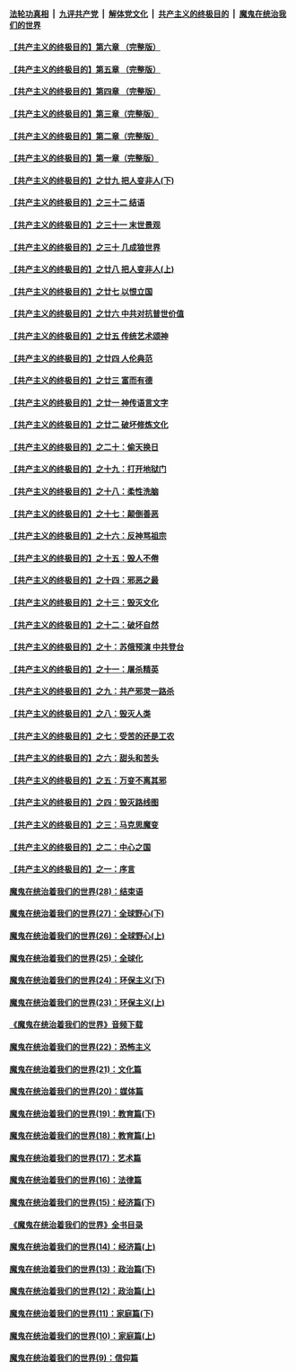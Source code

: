 ####  [法轮功真相](../../../../basic/blob/master/README.md?t=04301001) &nbsp;|&nbsp; [九评共产党](../../../../9ping.md/blob/master/README.md?t=04301001) &nbsp;|&nbsp; [解体党文化](../../../../jtdwh.md/blob/master/README.md?t=04301001)  &nbsp;|&nbsp; [共产主义的终极目的](../../../../gczydzjmd.md/blob/master/README.md?t=04301001) &nbsp;|&nbsp; [魔鬼在统治我们的世界](../../../../mgztzwmdsj.md/blob/master/README.md?t=04301001) 

#### [【共产主义的终极目的】第六章 （完整版）](../pages/nsc422/n11428913.md?t=04301001) 

#### [【共产主义的终极目的】第五章 （完整版）](../pages/nsc422/n11428912.md?t=04301001) 

#### [【共产主义的终极目的】第四章 （完整版）](../pages/nsc422/n11428907.md?t=04301001) 

#### [【共产主义的终极目的】第三章（完整版）](../pages/nsc422/n11428848.md?t=04301001) 

#### [【共产主义的终极目的】第二章（完整版）](../pages/nsc422/n11428831.md?t=04301001) 

#### [【共产主义的终极目的】第一章（完整版）](../pages/nsc422/n11417651.md?t=04301001) 

#### [【共产主义的终极目的】之廿九 把人变非人(下)](../pages/nsc422/n11344140.md?t=04301001) 

#### [【共产主义的终极目的】之三十二 结语](../pages/nsc422/n11360535.md?t=04301001) 

#### [【共产主义的终极目的】之三十一 末世景观](../pages/nsc422/n11351129.md?t=04301001) 

#### [【共产主义的终极目的】之三十 几成狼世界](../pages/nsc422/n11348280.md?t=04301001) 

#### [【共产主义的终极目的】之廿八 把人变非人(上)](../pages/nsc422/n11340492.md?t=04301001) 

#### [【共产主义的终极目的】之廿七 以恨立国](../pages/nsc422/n11336944.md?t=04301001) 

#### [【共产主义的终极目的】之廿六 中共对抗普世价值](../pages/nsc422/n11324785.md?t=04301001) 

#### [【共产主义的终极目的】之廿五 传统艺术颂神](../pages/nsc422/n11296396.md?t=04301001) 

#### [【共产主义的终极目的】之廿四 人伦典范](../pages/nsc422/n11296397.md?t=04301001) 

#### [【共产主义的终极目的】之廿三 富而有德](../pages/nsc422/n11283598.md?t=04301001) 

#### [【共产主义的终极目的】之廿一 神传语言文字](../pages/nsc422/n11263265.md?t=04301001) 

#### [【共产主义的终极目的】之廿二 破坏修炼文化](../pages/nsc422/n11245728.md?t=04301001) 

#### [【共产主义的终极目的】之二十：偷天换日](../pages/nsc422/n11238846.md?t=04301001) 

#### [【共产主义的终极目的】之十九：打开地狱门](../pages/nsc422/n11206376.md?t=04301001) 

#### [【共产主义的终极目的】之十八：柔性洗脑](../pages/nsc422/n11199994.md?t=04301001) 

#### [【共产主义的终极目的】之十七：颠倒善恶](../pages/nsc422/n11179782.md?t=04301001) 

#### [【共产主义的终极目的】之十六：反神骂祖宗](../pages/nsc422/n11166798.md?t=04301001) 

#### [【共产主义的终极目的】之十五：毁人不倦](../pages/nsc422/n11166792.md?t=04301001) 

#### [【共产主义的终极目的】之十四：邪恶之最](../pages/nsc422/n11150249.md?t=04301001) 

#### [【共产主义的终极目的】之十三：毁灭文化](../pages/nsc422/n11135227.md?t=04301001) 

#### [【共产主义的终极目的】之十二：破坏自然](../pages/nsc422/n11135214.md?t=04301001) 

#### [【共产主义的终极目的】之十：苏俄预演 中共登台](../pages/nsc422/n11118424.md?t=04301001) 

#### [【共产主义的终极目的】之十一：屠杀精英](../pages/nsc422/n11118442.md?t=04301001) 

#### [【共产主义的终极目的】之九：共产邪灵一路杀](../pages/nsc422/n11114139.md?t=04301001) 

#### [【共产主义的终极目的】之八：毁灭人类](../pages/nsc422/n11108503.md?t=04301001) 

#### [【共产主义的终极目的】之七：受苦的还是工农](../pages/nsc422/n11101809.md?t=04301001) 

#### [【共产主义的终极目的】之六：甜头和苦头](../pages/nsc422/n11096971.md?t=04301001) 

#### [【共产主义的终极目的】之五：万变不离其邪](../pages/nsc422/n11091285.md?t=04301001) 

#### [【共产主义的终极目的】之四：毁灭路线图](../pages/nsc422/n11086284.md?t=04301001) 

#### [【共产主义的终极目的】之三：马克思魔变](../pages/nsc422/n11061941.md?t=04301001) 

#### [【共产主义的终极目的】之二：中心之国](../pages/nsc422/n11047728.md?t=04301001) 

#### [【共产主义的终极目的】之一：序言](../pages/nsc422/n11086077.md?t=04301001) 

#### [魔鬼在统治着我们的世界(28)：结束语](../pages/nsc422/n10936246.md?t=04301001) 

#### [魔鬼在统治着我们的世界(27)：全球野心(下)](../pages/nsc422/n10928319.md?t=04301001) 

#### [魔鬼在统治着我们的世界(26)：全球野心(上)](../pages/nsc422/n10900318.md?t=04301001) 

#### [魔鬼在统治着我们的世界(25)：全球化](../pages/nsc422/n10788205.md?t=04301001) 

#### [魔鬼在统治着我们的世界(24)：环保主义(下)](../pages/nsc422/n10695307.md?t=04301001) 

#### [魔鬼在统治着我们的世界(23)：环保主义(上)](../pages/nsc422/n10688613.md?t=04301001) 

#### [《魔鬼在统治着我们的世界》音频下载](../pages/nsc422/n10635553.md?t=04301001) 

#### [魔鬼在统治着我们的世界(22)：恐怖主义](../pages/nsc422/n10614727.md?t=04301001) 

#### [魔鬼在统治着我们的世界(21)：文化篇](../pages/nsc422/n10597706.md?t=04301001) 

#### [魔鬼在统治着我们的世界(20)：媒体篇](../pages/nsc422/n10586579.md?t=04301001) 

#### [魔鬼在统治着我们的世界(19)：教育篇(下)](../pages/nsc422/n10564808.md?t=04301001) 

#### [魔鬼在统治着我们的世界(18)：教育篇(上)](../pages/nsc422/n10526970.md?t=04301001) 

#### [魔鬼在统治着我们的世界(17)：艺术篇](../pages/nsc422/n10499093.md?t=04301001) 

#### [魔鬼在统治着我们的世界(16)：法律篇](../pages/nsc422/n10485969.md?t=04301001) 

#### [魔鬼在统治着我们的世界(15)：经济篇(下)](../pages/nsc422/n10469975.md?t=04301001) 

#### [《魔鬼在统治着我们的世界》全书目录](../pages/nsc422/n10464261.md?t=04301001) 

#### [魔鬼在统治着我们的世界(14)：经济篇(上)](../pages/nsc422/n10457370.md?t=04301001) 

#### [魔鬼在统治着我们的世界(13)：政治篇(下)](../pages/nsc422/n10448270.md?t=04301001) 

#### [魔鬼在统治着我们的世界(12)：政治篇(上)](../pages/nsc422/n10444576.md?t=04301001) 

#### [魔鬼在统治着我们的世界(11)：家庭篇(下)](../pages/nsc422/n10440961.md?t=04301001) 

#### [魔鬼在统治着我们的世界(10)：家庭篇(上)](../pages/nsc422/n10435448.md?t=04301001) 

#### [魔鬼在统治着我们的世界(9)：信仰篇](../pages/nsc422/n10432159.md?t=04301001) 

